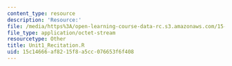 ```yaml
---
content_type: resource
description: 'Resource:'
file: /media/https%3A/open-learning-course-data-rc.s3.amazonaws.com/15-071-the-analytics-edge-spring-2017/15c14666af8215f8a5cc076653f6f408_Unit1_Recitation.R
file_type: application/octet-stream
resourcetype: Other
title: Unit1_Recitation.R
uid: 15c14666-af82-15f8-a5cc-076653f6f408
---
```

